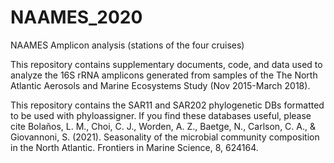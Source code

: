 # NAAMES_2020
NAAMES Amplicon analysis (stations of the four cruises)

This repository contains supplementary documents, code, and data used to analyze the 16S rRNA amplicons generated from samples of the The North Atlantic Aerosols and Marine Ecosystems Study (Nov 2015-March 2018).

This repository contains the SAR11 and SAR202 phylogenetic DBs formatted to be used with phyloassigner. If you find these databases useful, please cite Bolaños, L. M., Choi, C. J., Worden, A. Z., Baetge, N., Carlson, C. A., & Giovannoni, S. (2021). Seasonality of the microbial community composition in the North Atlantic. Frontiers in Marine Science, 8, 624164.
